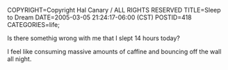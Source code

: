 COPYRIGHT=Copyright Hal Canary / ALL RIGHTS RESERVED
TITLE=Sleep to Dream
DATE=2005-03-05 21:24:17-06:00 (CST)
POSTID=418
CATEGORIES=life;

Is there somethig wrong with me that I slept 14 hours today?

I feel like consuming massive amounts of caffine and bouncing off the wall all night.

